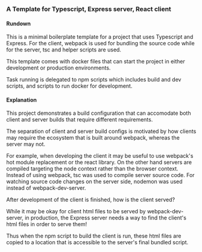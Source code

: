 ### A Template for Typescript, Express server, React client

#### Rundown

This is a minimal boilerplate template for a project that uses 
Typescript and Express. For the client, webpack is used for bundling
the source code while for the server, tsc and helper scripts are used.

This template comes with docker files that can start the
project in either development or production environments. 

Task running is delegated to npm scripts which includes
build and dev scripts, and scripts to run docker for development.

#### Explanation

This project demonstrates a build configuration that can
accomodate both client and server builds that require different
requirements.

The separation of client and server build configs is motivated
by how clients may require the ecosystem that is built around webpack,
whereas the server may not.

For example, when developing the client it may be useful to use 
webpack's hot module replacement or the react library. 
On the other hand servers are compiled targeting the node context 
rather than the browser context. Instead of using webpack, 
tsc was used to compile server source code. 
For watching source code changes on the server side, 
nodemon was used instead of webpack-dev-server.

After development of the client is finished, how is the client served?

While it may be okay for client html files to be served by 
webpack-dev-server, in production, the Express server needs 
a way to find the client's html files in order to serve them!

Thus when the npm script to build the client is run, these html
files are copied to a location that is accessible to the server's
final bundled script.
